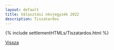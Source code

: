 ```yaml
---
layout: default
title: Választási névjegyzék 2022
description: Tiszatardos
---
```


{% include settlementHTMLs/Tiszatardos.html %}

[Vissza](./)